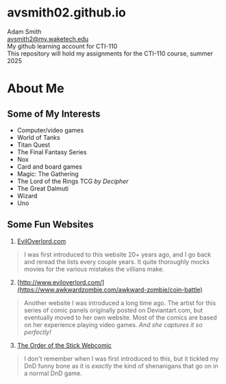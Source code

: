 # avsmith02.github.io
Adam Smith\
avsmith2@my.waketech.edu\
My github learning account for CTI-110\
This repository will hold my assignments for the CTI-110 course, summer 2025  
  
# About Me  
## Some of My Interests  
 * Computer/video games  
  * World of Tanks  
  * Titan Quest  
  * The Final Fantasy Series  
  * Nox  
 * Card and board games  
  * Magic: The Gathering  
  * The Lord of the Rings TCG _by Decipher_  
  * The Great Dalmuti  
  * Wizard  
  * Uno  

## Some Fun Websites 
 1. [EvilOverlord.com](http://www.eviloverlord.com/lists/overlord.html)  
 >I was first introduced to this website 20+ years ago, and I go back and reread the lists every couple years. It quite thoroughly mocks movies for the various mistakes the villians make.  
 2. [http://www.eviloverlord.com/](https://www.awkwardzombie.com/awkward-zombie/coin-battle)  
 >Another website I was introduced a long time ago. The artist for this series of comic panels originally posted on Deviantart.com, but eventually moved to her own website. Most of the comics are based on her experience playing video games. _And she captures it so perfectly!_  
 3. [The Order of the Stick Webcomic](https://www.giantitp.com/comics/oots0001.html)  
 >I don't remember when I was first introduced to this, but it tickled my DnD funny bone as it is _exactly_ the kind of shenanigans that go on in a normal DnD game.  
 